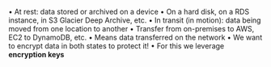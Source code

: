 • At rest: data stored or archived on a device
• On a hard disk, on a RDS instance, in S3 Glacier Deep Archive, etc.
• In transit (in motion): data being moved from one location to another
• Transfer from on-premises to AWS, EC2 to DynamoDB, etc.
• Means data transferred on the network
• We want to encrypt data in both states to protect it!
• For this we leverage **encryption keys**